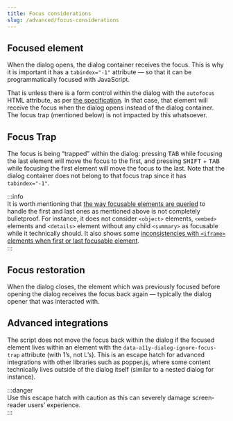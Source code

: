 ```yaml
---
title: Focus considerations
slug: /advanced/focus-considerations
---
```


## Focused element

When the dialog opens, the dialog container receives the focus. This is why it is important it has a `tabindex="-1"` attribute — so that it can be programmatically focused with JavaScript.

That is unless there is a form control within the dialog with the `autofocus` HTML attribute, as per [the specification](https://github.com/whatwg/html/commit/a9f103c9f7bd09ef712990194638c75db1f50e3c). In that case, that element will receive the focus when the dialog opens instead of the dialog container. The focus trap (mentioned below) is not impacted by this whatsoever.

## Focus Trap

The focus is being “trapped” within the dialog: pressing <kbd>TAB</kbd> while focusing the last element will move the focus to the first, and pressing <kbd>SHIFT</kbd> + <kbd>TAB</kbd> while focusing the first element will move the focus to the last. Note that the dialog container does not belong to that focus trap since it has `tabindex="-1"`.

:::info  
It is worth mentioning that [the way focusable elements are queried](https://github.com/KittyGiraudel/focusable-selectors) to handle the first and last ones as mentioned above is not completely bulletproof. For instance, it does not consider `<object>` elements, `<embed>` elements and `<details>` element without any child `<summary>` as focusable while it technically should. It also shows some [inconsistencies with `<iframe>` elements when first or last focusable element](https://github.com/KittyGiraudel/a11y-dialog/issues/149).  
:::

## Focus restoration

When the dialog closes, the element which was previously focused before opening the dialog receives the focus back again — typically the dialog opener that was interacted with.

## Advanced integrations

The script does not move the focus back within the dialog if the focused element lives within an element with the `data-a11y-dialog-ignore-focus-trap` attribute (with 1’s, not L’s). This is an escape hatch for advanced integrations with other libraries such as popper.js, where some content technically lives outside of the dialog itself (similar to a nested dialog for instance).

:::danger  
Use this escape hatch with caution as this can severely damage screen-reader users’ experience.  
:::
